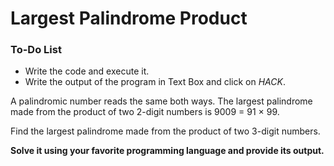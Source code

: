 # Largest Palindrome Product

<div class="aside">
<h3>To-Do List</h3>
<ul>
  <li>Write the code and execute it.</li>
  <li>Write the output of the program in Text Box and click on <em>HACK</em>.</li>
</ul>
</div>

A palindromic number reads the same both ways. The largest palindrome made from the product of two 2-digit numbers is 9009 = 91 × 99.

Find the largest palindrome made from the product of two 3-digit numbers.

<b>Solve it using your favorite programming language and provide its output.</b>
